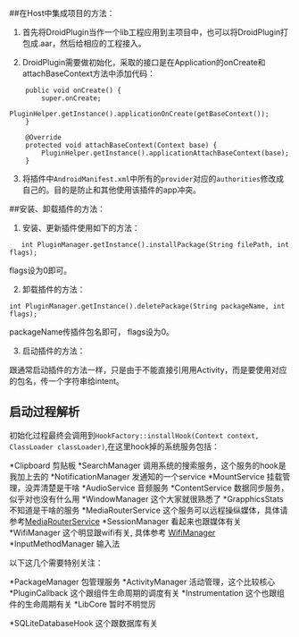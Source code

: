 ##在Host中集成项目的方法：

1. 首先将DroidPlugin当作一个lib工程应用到主项目中，也可以将DroidPlugin打包成.aar，然后给相应的工程接入。

2. DroidPlugin需要做初始化，采取的接口是在Application的onCreate和attachBaseContext方法中添加代码：
```	@Override
	public void onCreate() {
		super.onCreate;
		PluginHelper.getInstance().applicationOnCreate(getBaseContext());
	}

	@Override
	protected void attachBaseContext(Context base) {
		PluginHelper.getInstance().applicationAttachBaseContext(base);
	}
```

3. 将插件中`AndroidManifest.xml`中所有的`provider`对应的`authorities`修改成自己的。目的是防止和其他使用该插件的app冲突。

##安装、卸载插件的方法：

1. 安装、更新插件使用如下的方法：

`	
int PluginManager.getInstance().installPackage(String filePath, int flags);
`	

flags设为0即可。

2. 卸载插件的方法：

`
int PluginManager.getInstance().deletePackage(String packageName, int flags);
`

packageName传插件包名即可， flags设为0。

3. 启动插件的方法：

跟通常启动插件的方法一样，只是由于不能直接引用用Activity，而是要使用对应的包名，传一个字符串给intent。

## 启动过程解析

初始化过程最终会调用到`HookFactory::installHook(Context context, ClassLoader classLoader)`,在这里hook掉的系统服务包括：

*Clipboard 剪贴板
*SearchManager 调用系统的搜索服务，这个服务的hook是我加上去的
*NotificationManager 发通知的一个service
*MountService 挂载管理，没弄清楚是干啥
*AudioService 音频服务
*ContentService 数据同步服务，似乎对也没有什么用
*WindowManager 这个大家就很熟悉了
*GrapphicsStats 不知道是干啥的服务
*MediaRouterService 这个服务可以远程操纵媒体，具体请参考[MediaRouterService](http://developer.android.com/reference/android/media/MediaRouter.html)
*SessionManager 看起来也跟媒体有关
*WifiManager 这个明显跟wifi有关, 具体参考 [WifiManager](http://developer.android.com/reference/android/net/wifi/WifiManager.html)
*InputMethodManager 输入法

以下这几个需要特别关注：

*PackageManager 包管理服务
*ActivityManager 活动管理，这个比较核心
*PluginCallback 这个跟组件生命周期的调度有关
*Instrumentation 这个也跟组件的生命周期有关
*LibCore 暂时不明觉厉

*SQLiteDatabaseHook 这个跟数据库有关
